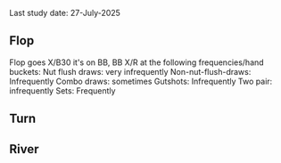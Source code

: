 Last study date: 27-July-2025

## Flop

Flop goes X/B30 it's on BB, BB X/R at the following frequencies/hand buckets:
Nut flush draws: very infrequently
Non-nut-flush-draws: Infrequently
Combo draws: sometimes
Gutshots: Infrequently
Two pair: infrequently
Sets: Frequently

## Turn

## River
